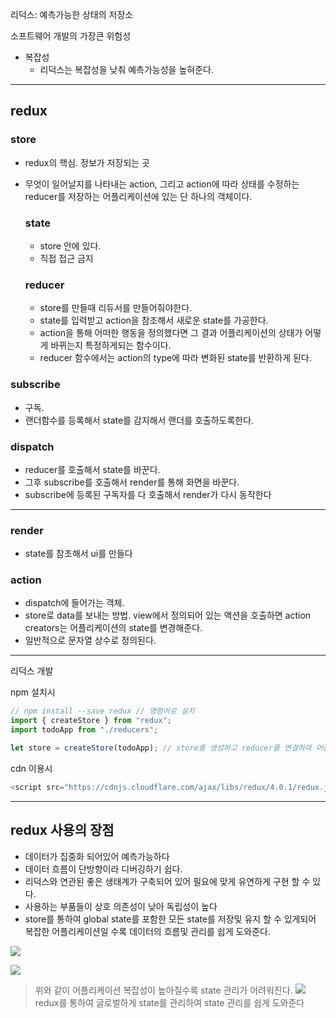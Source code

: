 리덕스: 예측가능한 상태의 저장소

소프트웨어 개발의 가장큰 위험성

- 복잡성
  - 리덕스는 복잡성을 낮춰 예측가능성을 높혀준다.

---

## redux

### store

- redux의 핵심. 정보가 저장되는 곳
- 무엇이 일어날지를 나타내는 action, 그리고 action에 따라 상태를 수정하는 reducer를 저장하는 어플리케이션에 있는 단 하나의 객체이다.

  ### state

  - store 안에 있다.
  - 직접 접근 금지

  ### reducer

  - store를 만들때 리듀서를 만들어줘야한다.
  - state를 입력받고 action을 참조해서 새로운 state를 가공한다.
  - action을 통해 어떠한 행동을 정의했다면 그 결과 어플리케이션의 상태가 어떻게 바뀌는지 특정하게되는 함수이다.
  - reducer 함수에서는 action의 type에 따라 변화된 state를 반환하게 된다.

### subscribe

- 구독.
- 랜더함수를 등록해서 state를 감지해서 랜더를 호출하도록한다.

### dispatch

- reducer를 호출해서 state를 바꾼다.
- 그후 subscribe를 호출해서 render를 통해 화면을 바꾼다.
- subscribe에 등록된 구독자를 다 호출해서 render가 다시 동작한다

---

### render

- state를 참조해서 ui를 만들다

### action

- dispatch에 들어가는 객체.
- store로 data를 보내는 방법. view에서 정의되어 있는 액션을 호출하면 action creators는 어플리케이션의 state를 변경해준다.
- 일반적으로 문자열 상수로 정의된다.

---

리덕스 개발

npm 설치시

```js
// npm install --save redux // 명령어로 설치
import { createStore } from "redux";
import todoApp from "./reducers";

let store = createStore(todoApp); // store를 생성하고 reducer를 연결하여 어플리케이션에 연결함.
```

cdn 이용시

```js
<script src="https://cdnjs.cloudflare.com/ajax/libs/redux/4.0.1/redux.js">
```

---

## redux 사용의 장점

- 데이터가 집중화 되어있어 예측가능하다
- 데이터 흐름이 단방향이라 디버깅하기 쉽다.
- 리덕스와 연관된 좋은 생태계가 구축되어 있어 필요에 맞게 유연하게 구현 할 수 있다.
- 사용하는 부품들이 상호 의존성이 낮아 독립성이 높다
- store를 통하여 global state를 포함한 모든 state를 저장및 유지 할 수 있게되어 복잡한 어플리케이션일 수록 데이터의 흐름및 관리를 쉽게 도와준다.

![](https://camo.githubusercontent.com/5cdd3d479e7b612f7d3e62e298d3068657202f8cb4fdcc6123334642c99ac41e/68747470733a2f2f6d69726f2e6d656469756d2e636f6d2f6d61782f3234342f312a686e64683862577452392d6b565931516131423846772e706e67)

![](https://camo.githubusercontent.com/f70c93a196887b4157bfaa2986232dc034f77b8284e6c431981bce7915a20d5b/68747470733a2f2f6d69726f2e6d656469756d2e636f6d2f6d61782f3231392f312a5f4f6d764869697a4d61635735776f64394634734c412e706e67)
> 위와 같이 어플리케이션 복잡성이 높아질수록 state 관리가 어려워진다.
![](https://camo.githubusercontent.com/ecacb946e9b0eb5fcf39cc5b39296108e008e1ddc70f2a51536a558c2830c1ba/68747470733a2f2f6d69726f2e6d656469756d2e636f6d2f6d61782f3639312f312a4e4d462d474d5f554c6b4c6c55746b495767654773412e6a706567)
> redux를 통하여 글로벌하게 state를 관리하여 state 관리를 쉽게 도와준다

